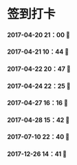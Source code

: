 # 签到打卡

#### 2017-04-20 21：00 🍎

#### 2017-04-21 10：44 🍓

#### 2017-04-22 20：47 🍇

#### 2017-04-24 22：25 🌻

#### 2017-04-27 16：16 🍑

#### 2017-04-28 15：42 🍒

#### 2017-07-10 22：40 🍊

#### 2017-12-26 14：41 🍑
